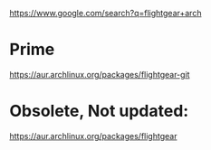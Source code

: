 https://www.google.com/search?q=flightgear+arch

# Prime
https://aur.archlinux.org/packages/flightgear-git

# Obsolete, Not updated:
https://aur.archlinux.org/packages/flightgear
